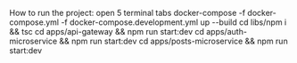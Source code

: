 How to run the project:
open 5 terminal tabs
docker-compose -f docker-compose.yml -f docker-compose.development.yml up --build
cd libs/npm i && tsc
cd apps/api-gateway && npm run start:dev
cd apps/auth-microservice && npm run start:dev
cd apps/posts-microservice && npm run start:dev
